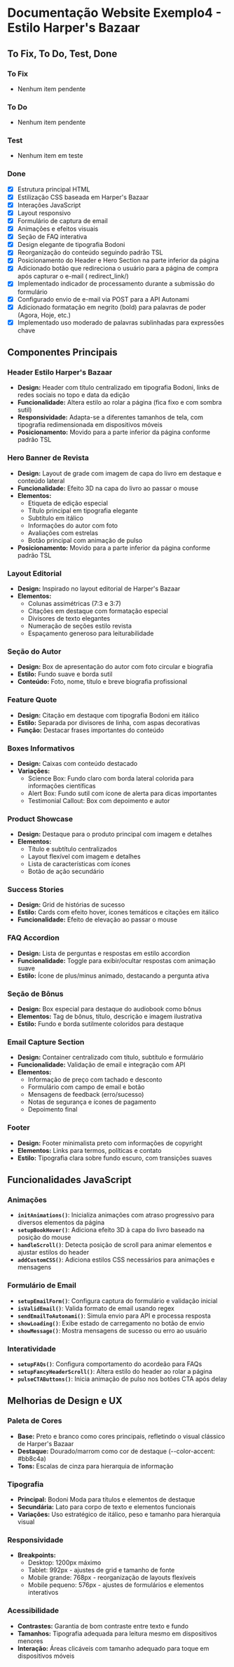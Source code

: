 # Documentação Website Exemplo4 - Estilo Harper's Bazaar

## To Fix, To Do, Test, Done

### To Fix

- Nenhum item pendente

### To Do

- Nenhum item pendente

### Test

- Nenhum item em teste

### Done

- [x] Estrutura principal HTML
- [x] Estilização CSS baseada em Harper's Bazaar
- [x] Interações JavaScript
- [x] Layout responsivo
- [x] Formulário de captura de email
- [x] Animações e efeitos visuais
- [x] Seção de FAQ interativa
- [x] Design elegante de tipografia Bodoni
- [x] Reorganização do conteúdo seguindo padrão TSL
- [x] Posicionamento do Header e Hero Section na parte inferior da página
- [x] Adicionado botão que redireciona o usuário para a página de compra após
      capturar o e-mail ( redirect_link/)
- [x] Implementado indicador de processamento durante a submissão do formulário
- [x] Configurado envio de e-mail via POST para a API Autonami
- [x] Adicionado formatação em negrito (bold) para palavras de poder (Agora,
      Hoje, etc.)
- [x] Implementado uso moderado de palavras sublinhadas para expressões chave

## Componentes Principais

### Header Estilo Harper's Bazaar

- **Design:** Header com título centralizado em tipografia Bodoni, links de
  redes sociais no topo e data da edição
- **Funcionalidade:** Altera estilo ao rolar a página (fica fixo e com sombra
  sutil)
- **Responsividade:** Adapta-se a diferentes tamanhos de tela, com tipografia
  redimensionada em dispositivos móveis
- **Posicionamento:** Movido para a parte inferior da página conforme padrão TSL

### Hero Banner de Revista

- **Design:** Layout de grade com imagem de capa do livro em destaque e conteúdo
  lateral
- **Funcionalidade:** Efeito 3D na capa do livro ao passar o mouse
- **Elementos:**
  - Etiqueta de edição especial
  - Título principal em tipografia elegante
  - Subtítulo em itálico
  - Informações do autor com foto
  - Avaliações com estrelas
  - Botão principal com animação de pulso
- **Posicionamento:** Movido para a parte inferior da página conforme padrão TSL

### Layout Editorial

- **Design:** Inspirado no layout editorial de Harper's Bazaar
- **Elementos:**
  - Colunas assimétricas (7:3 e 3:7)
  - Citações em destaque com formatação especial
  - Divisores de texto elegantes
  - Numeração de seções estilo revista
  - Espaçamento generoso para leiturabilidade

### Seção do Autor

- **Design:** Box de apresentação do autor com foto circular e biografia
- **Estilo:** Fundo suave e borda sutil
- **Conteúdo:** Foto, nome, título e breve biografia profissional

### Feature Quote

- **Design:** Citação em destaque com tipografia Bodoni em itálico
- **Estilo:** Separada por divisores de linha, com aspas decorativas
- **Função:** Destacar frases importantes do conteúdo

### Boxes Informativos

- **Design:** Caixas com conteúdo destacado
- **Variações:**
  - Science Box: Fundo claro com borda lateral colorida para informações
    científicas
  - Alert Box: Fundo sutil com ícone de alerta para dicas importantes
  - Testimonial Callout: Box com depoimento e autor

### Product Showcase

- **Design:** Destaque para o produto principal com imagem e detalhes
- **Elementos:**
  - Título e subtítulo centralizados
  - Layout flexível com imagem e detalhes
  - Lista de características com ícones
  - Botão de ação secundário

### Success Stories

- **Design:** Grid de histórias de sucesso
- **Estilo:** Cards com efeito hover, ícones temáticos e citações em itálico
- **Funcionalidade:** Efeito de elevação ao passar o mouse

### FAQ Accordion

- **Design:** Lista de perguntas e respostas em estilo accordion
- **Funcionalidade:** Toggle para exibir/ocultar respostas com animação suave
- **Estilo:** Ícone de plus/minus animado, destacando a pergunta ativa

### Seção de Bônus

- **Design:** Box especial para destaque do audiobook como bônus
- **Elementos:** Tag de bônus, título, descrição e imagem ilustrativa
- **Estilo:** Fundo e borda sutilmente coloridos para destaque

### Email Capture Section

- **Design:** Container centralizado com título, subtítulo e formulário
- **Funcionalidade:** Validação de email e integração com API
- **Elementos:**
  - Informação de preço com tachado e desconto
  - Formulário com campo de email e botão
  - Mensagens de feedback (erro/sucesso)
  - Notas de segurança e ícones de pagamento
  - Depoimento final

### Footer

- **Design:** Footer minimalista preto com informações de copyright
- **Elementos:** Links para termos, políticas e contato
- **Estilo:** Tipografia clara sobre fundo escuro, com transições suaves

## Funcionalidades JavaScript

### Animações

- **`initAnimations()`**: Inicializa animações com atraso progressivo para
  diversos elementos da página
- **`setupBookHover()`**: Adiciona efeito 3D à capa do livro baseado na posição
  do mouse
- **`handleScroll()`**: Detecta posição de scroll para animar elementos e
  ajustar estilos do header
- **`addCustomCSS()`**: Adiciona estilos CSS necessários para animações e
  mensagens

### Formulário de Email

- **`setupEmailForm()`**: Configura captura do formulário e validação inicial
- **`isValidEmail()`**: Valida formato de email usando regex
- **`sendEmailToAutonami()`**: Simula envio para API e processa resposta
- **`showLoading()`**: Exibe estado de carregamento no botão de envio
- **`showMessage()`**: Mostra mensagens de sucesso ou erro ao usuário

### Interatividade

- **`setupFAQs()`**: Configura comportamento do acordeão para FAQs
- **`setupFancyHeaderScroll()`**: Altera estilo do header ao rolar a página
- **`pulseCTAButtons()`**: Inicia animação de pulso nos botões CTA após delay

## Melhorias de Design e UX

### Paleta de Cores

- **Base:** Preto e branco como cores principais, refletindo o visual clássico
  de Harper's Bazaar
- **Destaque:** Dourado/marrom como cor de destaque (--color-accent: #bb8c4a)
- **Tons:** Escalas de cinza para hierarquia de informação

### Tipografia

- **Principal:** Bodoni Moda para títulos e elementos de destaque
- **Secundária:** Lato para corpo de texto e elementos funcionais
- **Variações:** Uso estratégico de itálico, peso e tamanho para hierarquia
  visual

### Responsividade

- **Breakpoints:**
  - Desktop: 1200px máximo
  - Tablet: 992px - ajustes de grid e tamanho de fonte
  - Mobile grande: 768px - reorganização de layouts flexíveis
  - Mobile pequeno: 576px - ajustes de formulários e elementos interativos

### Acessibilidade

- **Contrastes:** Garantia de bom contraste entre texto e fundo
- **Tamanhos:** Tipografia adequada para leitura mesmo em dispositivos menores
- **Interação:** Áreas clicáveis com tamanho adequado para toque em dispositivos
  móveis
